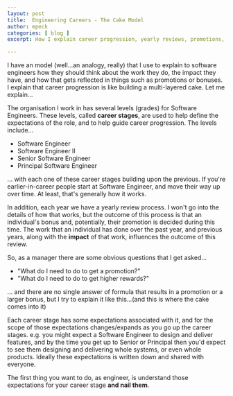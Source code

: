 ```yaml
---
layout: post
title:  Engineering Careers - The Cake Model
author: mpeck
categories: [ blog ]
excerpt: How I explain career progression, yearly reviews, promotions, and impact to software engineers

---
```


I have an model (well...an analogy, really) that I use to explain to software engineers how they should think about the work they do, the impact they have, and how that gets reflected in things such as promotions or bonuses. I explain that career progression is like building a multi-layered cake. Let me explain...

The organisation I work in has several levels (grades) for Software Engineers. These levels, called **career stages**, are used to help define the expectations of the role, and to help guide career progression. The levels include...

- Software Engineer
- Software Engineer II
- Senior Software Engineer
- Principal Software Engineer

... with each one of these career stages building upon the previous. If you're earlier-in-career people start at Software Engineer, and move their way up over time. At least, that's generally how it works.

In addition, each year we have a yearly review process. I won't go into the details of how that works, but the outcome of this process is that an individual's bonus and, potentially, their promotion is decided during this time. The work that an individual has done over the past year, and previous years, along with the **impact** of that work, influences the outcome of this review.

So, as a manager there are some obvious questions that I get asked...

- "What do I need to do to get a promotion?"
- "What do I need to do to get higher rewards?"

... and there are no single answer of formula that results in a promotion or a larger bonus, but I try to explain it like this...(and this is where the cake comes into it)

Each career stage has some expectations associated with it, and for the scope of those expectations changes/expands as you go up the career stages. e.g. you might expect a Software Engineer to design and deliver features, and by the time you get up to Senior or Principal then you'd expect to see them designing and delivering whole systems, or even whole products. Ideally these expectations is written down and shared with everyone. 

The first thing you want to do, as engineer, is understand those expectations for your career stage **and nail them**. 